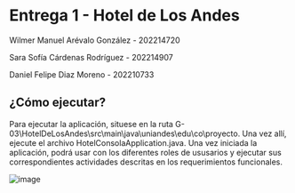 # Entrega 1 - Hotel de Los Andes

Wilmer Manuel Arévalo González - 202214720

Sara Sofía Cárdenas Rodríguez - 202214907

Daniel Felipe Diaz Moreno - 202210733

## ¿Cómo ejecutar?
Para ejecutar la aplicación, situese en la ruta G-03\HotelDeLosAndes\src\main\java\uniandes\edu\co\proyecto. Una vez allí, ejecute el archivo HotelConsolaApplication.java. Una vez iniciada la aplicación, podrá usar con los diferentes roles de ususarios y ejecutar sus correspondientes actividades descritas en los requerimientos funcionales.

![image](https://github.com/DISC-isis2304-ST-5/G-03/assets/110594320/d6275101-c56b-41bb-8680-78310927afaf)
